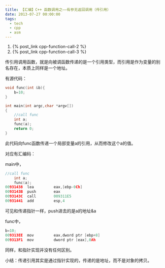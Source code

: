 ```yaml
---
title: 【汇编】C++ 函数调用之——有参无返回调用（传引用）
date: 2013-07-27 00:00:00
tags:
  - tech
  - cpp
  - asm
---
```


1. {% post_link cpp-function-call-2 %}
2. {% post_link cpp-function-call-3 %}

传引用调用函数，就是向被调函数传递的是一个引用类型，而引用是作为变量的别名存在，本质上同样是一个地址。

有源代码：

```cpp
void func(int &b){
	b=10;
}

int main(int argc,char *argv[])
{
	//call func
	int a;
	func(a);
	return 0;
}
```

此代码向func函数传递一个局部变量a的引用，从而修改这个a的值。

对应有汇编码：

main中，

```cpp
//call func
	int a;
	func(a);
00931438  lea         eax,[ebp-0Ch]  
0093143B  push        eax  
0093143C  call        009311E5  
00931441  add         esp,4
```

可见和传递指针一样，push进去的是a的地址&a

func中，

```cpp
b=10;
009313EE  mov         eax,dword ptr [ebp+8]  
009313F1  mov         dword ptr [eax],0Ah
```

同样，和指针实现并没有任何区别。

小结：传递引用其实是通过指针实现的，传递的是地址，而不是对象的拷贝。
